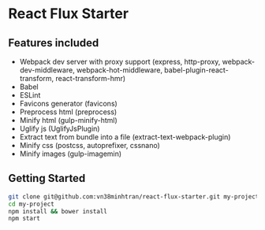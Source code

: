 # React Flux Starter

## Features included

- Webpack dev server with proxy support (express, http-proxy, webpack-dev-middleware, webpack-hot-middleware, babel-plugin-react-transform, react-transform-hmr)
- Babel 
- ESLint
- Favicons generator (favicons)
- Preprocess html (preprocess)
- Minify html (gulp-minify-html) 
- Uglify js (UglifyJsPlugin)
- Extract text from bundle into a file (extract-text-webpack-plugin)
- Minify css (postcss, autoprefixer, cssnano)
- Minify images (gulp-imagemin)

## Getting Started

```bash
git clone git@github.com:vn38minhtran/react-flux-starter.git my-project
cd my-project
npm install && bower install
npm start
```
